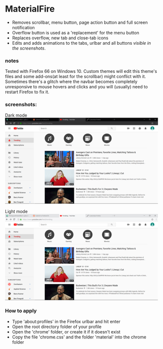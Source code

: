 # MaterialFire
+ Removes scrollbar, menu button, page action button and full screen notification
+ Overflow button is used as a 'replacement' for the menu button
+ Replaces overflow, new tab and close-tab icons
+ Edits and adds animations to the tabs, urlbar and all buttons *visible in the screenshots*.

### notes 
Tested with Firefox 66 on Windows 10.
Custom themes will edit this theme's files and some add-ons(at least for the scrollbar) might conflict with it.
Sometimes there's a glitch where the navbar becomes completely unresponsive to mouse hovers and clicks and you will (usually) need to restart Firefox to fix it.

### screenshots:

Dark mode
![](screenshots/darkmode.png)
 
Light mode
![](screenshots/lightmode.png)


### How to apply
+ Type 'about:profiles' in the Firefox urlbar and hit enter
+ Open the root directory folder of your profile
+ Open the 'chrome' folder, or create it if it doesn't exist
+ Copy the file 'chrome.css' and the folder 'material' into the chrome folder
